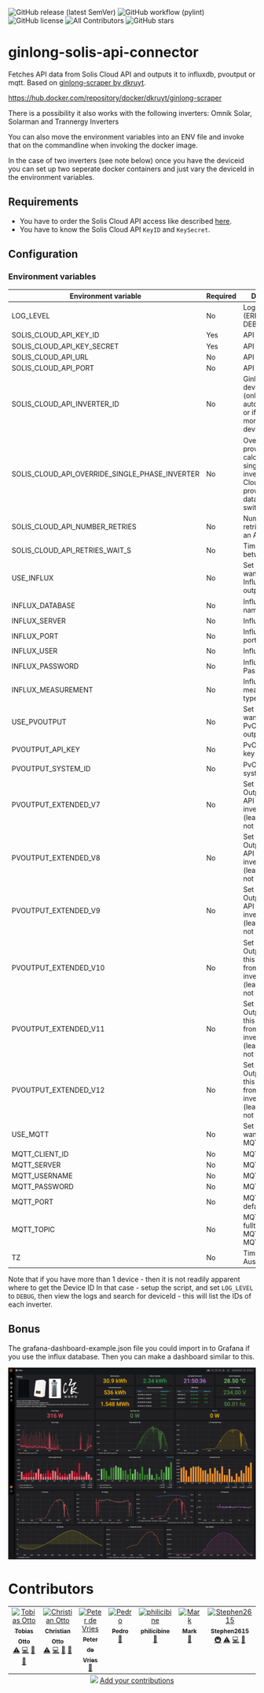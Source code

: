 ![GitHub release (latest SemVer)](https://img.shields.io/github/v/release/Gentleman1983/ginlong_solis_api_connector?sort=semver&style=plastic)
![GitHub workflow (pylint)](https://img.shields.io/github/actions/workflow/status/Gentleman1983/ginlong_solis_api_connector/pylint.yml?label=pylint&style=plastic)
![GitHub license](https://img.shields.io/github/license/Gentleman1983/ginlong_solis_api_connector?style=plastic)
![All Contributors](https://img.shields.io/github/all-contributors/Gentleman1983/ginlong_solis_api_connector?style=plastic)
![GitHub stars](https://img.shields.io/github/stars/Gentleman1983/ginlong_solis_api_connector?style=plastic)

# ginlong-solis-api-connector

Fetches API data from Solis Cloud API and outputs it to influxdb, pvoutput or mqtt. Based on [ginlong-scraper by dkruyt](https://github.com/dkruyt/ginlong-scraper).

https://hub.docker.com/repository/docker/dkruyt/ginlong-scraper

There is a possibility it also works with the following inverters: Omnik Solar, Solarman and Trannergy Inverters

You can also move the environment variables into an ENV file and invoke that on the commandline when 
invoking the docker image.

In the case of two inverters (see note below) once you have the deviceid you can set up two seperate docker containers
and just vary the deviceId in the environment variables.

## Requirements
* You have to order the Solis Cloud API access like described [here](https://solis-service.solisinverters.com/support/solutions/articles/44002212561-api-access-soliscloud).
* You have to know the Solis Cloud API `KeyID` and `KeySecret`.

## Configuration

### Environment variables

| Environment variable                            | Required | Description                                                                                                                          | Default value                  |
|-------------------------------------------------|----------|--------------------------------------------------------------------------------------------------------------------------------------|--------------------------------|
| LOG_LEVEL                                       | No       | Logging level (ERROR, INFO, DEBUG)                                                                                                   | `INFO`                         |
| SOLIS_CLOUD_API_KEY_ID                          | Yes      | API Key ID                                                                                                                           | *empty*                        |
| SOLIS_CLOUD_API_KEY_SECRET                      | Yes      | API Key Secret                                                                                                                       | *empty*                        |
| SOLIS_CLOUD_API_URL                             | No       | API URL                                                                                                                              | `https://www.soliscloud.com`   |
| SOLIS_CLOUD_API_PORT                            | No       | API Port                                                                                                                             | `13333`                        |
| SOLIS_CLOUD_API_INVERTER_ID                     | No       | Ginlong Solis device ID<br/>(only required if auto-detect fails or if you have more than one device)                                 | `0` or *empty*                 |
| SOLIS_CLOUD_API_OVERRIDE_SINGLE_PHASE_INVERTER  | No       | Override to provide correct calculations for single phase inverters if Solis Cloud API provides wrong data. Simply switch to `true`  | *empty*                        |
| SOLIS_CLOUD_API_NUMBER_RETRIES                  | No       | Number of retries to fetch an API endpoint                                                                                           | `3`                            |
| SOLIS_CLOUD_API_RETRIES_WAIT_S                  | No       | Timeout between retries                                                                                                              | `1`                            |
| USE_INFLUX                                      | No       | Set to true if you want to use InfluxDB as output                                                                                    | `false`                        |
| INFLUX_DATABASE                                 | No       | InfluxDB DB name                                                                                                                     | `influxdb`                     |
| INFLUX_SERVER                                   | No       | InfluxDB server                                                                                                                      | `localhost`                    |
| INFLUX_PORT                                     | No       | InfluxDB server port                                                                                                                 | `8086`                         |
| INFLUX_USER                                     | No       | InfluxDB User                                                                                                                        | *empty*                        |
| INFLUX_PASSWORD                                 | No       | InfluxDB Password                                                                                                                    | *empty*                        |
| INFLUX_MEASUREMENT                              | No       | InfluxDB measurement type                                                                                                            | `PV`                           |
| USE_PVOUTPUT                                    | No       | Set to true if you want to use PvOutput as output                                                                                    | `false`                        |
| PVOUTPUT_API_KEY                                | No       | PvOutput API key                                                                                                                     | *empty*                        |
| PVOUTPUT_SYSTEM_ID                              | No       | PvOutput system ID                                                                                                                   | *empty*                        |
| PVOUTPUT_EXTENDED_V7                            | No       | Set Extendet Output v7 to this API Key from inverterDetail (leave blank if not donated)                                              | *empty*                        |
| PVOUTPUT_EXTENDED_V8                            | No       | Set Extendet Output v8 to this API Key from inverterDetail (leave blank if not donated)                                              | *empty*                        |
| PVOUTPUT_EXTENDED_V9                            | No       | Set Extendet Output v9 to this API Key from inverterDetail (leave blank if not donated)                                              | *empty*                        |
| PVOUTPUT_EXTENDED_V10                           | No       | Set Extendet Output v10 to this API Key from inverterDetail (leave blank if not donated)                                             | *empty*                        |
| PVOUTPUT_EXTENDED_V11                           | No       | Set Extendet Output v11 to this API Key from inverterDetail (leave blank if not donated)                                             | *empty*                        |
| PVOUTPUT_EXTENDED_V12                           | No       | Set Extendet Output v12 to this API Key from inverterDetail (leave blank if not donated)                                             | *empty*                        |
| USE_MQTT                                        | No       | Set to true if you want to use MQTT as output                                                                                        | `false`                        |
| MQTT_CLIENT_ID                                  | No       | MQTT client ID                                                                                                                       | `pv`                           |
| MQTT_SERVER                                     | No       | MQTT server                                                                                                                          | `localhost`                    |
| MQTT_USERNAME                                   | No       | MQTT username                                                                                                                        | *empty*                        |
| MQTT_PASSWORD                                   | No       | MQTT password                                                                                                                        | *empty*                        |
| MQTT_PORT                                       | No       | MQTT port default 1883                                                                                                               | `1883`                         |
| MQTT_TOPIC                                      | No       | MQTT topic root, fulltopic will by MQTT_Topic / MQTT_Client_ID                                                                       | `topic`                        |     
| TZ                                              | No       | TimeZone e.g Australia/Sydney                                                                                                        | *empty*                        |

Note that if you have more than 1 device - then it is not readily apparent where to get the Device ID
In that case - setup the script, and set `LOG_LEVEL` to `DEBUG`, then view the logs and search for deviceId - 
this will list the IDs of each inverter.

## Bonus

The grafana-dashboard-example.json file you could import in to Grafana if you use the influx database. Then you can make a dashboard similar to this.

![grafana](https://github.com/dkruyt/resources/raw/master/grafana-dashboard-ginlong-small.png)

# Contributors

<!-- ALL-CONTRIBUTORS-LIST:START - Do not remove or modify this section -->
<!-- prettier-ignore-start -->
<!-- markdownlint-disable -->
<table>
  <tbody>
    <tr>
      <td align="center" valign="top" width="14.28%"><a href="https://github.com/TobiO79"><img src="https://avatars.githubusercontent.com/u/30373938?v=4?s=100" width="100px;" alt="Tobias Otto"/><br /><sub><b>Tobias Otto</b></sub></a><br /><a href="https://github.com/Gentleman1983/ginlong_solis_api_connector/commits?author=TobiO79" title="Tests">⚠️</a> <a href="https://github.com/Gentleman1983/ginlong_solis_api_connector/commits?author=TobiO79" title="Code">💻</a> <a href="#maintenance-TobiO79" title="Maintenance">🚧</a> <a href="https://github.com/Gentleman1983/ginlong_solis_api_connector/pulls?q=is%3Apr+reviewed-by%3ATobiO79" title="Reviewed Pull Requests">👀</a></td>
      <td align="center" valign="top" width="14.28%"><a href="https://github.com/Gentleman1983"><img src="https://avatars.githubusercontent.com/u/1020222?v=4?s=100" width="100px;" alt="Christian Otto"/><br /><sub><b>Christian Otto</b></sub></a><br /><a href="https://github.com/Gentleman1983/ginlong_solis_api_connector/commits?author=Gentleman1983" title="Tests">⚠️</a> <a href="https://github.com/Gentleman1983/ginlong_solis_api_connector/commits?author=Gentleman1983" title="Code">💻</a> <a href="#maintenance-Gentleman1983" title="Maintenance">🚧</a> <a href="https://github.com/Gentleman1983/ginlong_solis_api_connector/pulls?q=is%3Apr+reviewed-by%3AGentleman1983" title="Reviewed Pull Requests">👀</a></td>
      <td align="center" valign="top" width="14.28%"><a href="https://github.com/petermdevries"><img src="https://avatars.githubusercontent.com/u/15040708?v=4?s=100" width="100px;" alt="Peter de Vries"/><br /><sub><b>Peter de Vries</b></sub></a><br /><a href="https://github.com/Gentleman1983/ginlong_solis_api_connector/issues?q=author%3Apetermdevries" title="Bug reports">🐛</a></td>
      <td align="center" valign="top" width="14.28%"><a href="https://github.com/Flecky13"><img src="https://avatars.githubusercontent.com/u/57505680?v=4?s=100" width="100px;" alt="Pedro"/><br /><sub><b>Pedro</b></sub></a><br /><a href="https://github.com/Gentleman1983/ginlong_solis_api_connector/issues?q=author%3AFlecky13" title="Bug reports">🐛</a></td>
      <td align="center" valign="top" width="14.28%"><a href="https://github.com/philicibine"><img src="https://avatars.githubusercontent.com/u/16887758?v=4?s=100" width="100px;" alt="philicibine"/><br /><sub><b>philicibine</b></sub></a><br /><a href="https://github.com/Gentleman1983/ginlong_solis_api_connector/issues?q=author%3Aphilicibine" title="Bug reports">🐛</a></td>
      <td align="center" valign="top" width="14.28%"><a href="https://github.com/MetPhoto"><img src="https://avatars.githubusercontent.com/u/2766363?v=4?s=100" width="100px;" alt="Mark"/><br /><sub><b>Mark</b></sub></a><br /><a href="https://github.com/Gentleman1983/ginlong_solis_api_connector/issues?q=author%3AMetPhoto" title="Bug reports">🐛</a></td>
      <td align="center" valign="top" width="14.28%"><a href="https://github.com/Stephen2615"><img src="https://avatars.githubusercontent.com/u/43490186?v=4?s=100" width="100px;" alt="Stephen2615"/><br /><sub><b>Stephen2615</b></sub></a><br /><a href="#infra-Stephen2615" title="Infrastructure (Hosting, Build-Tools, etc)">🚇</a> <a href="https://github.com/Gentleman1983/ginlong_solis_api_connector/commits?author=Stephen2615" title="Tests">⚠️</a> <a href="https://github.com/Gentleman1983/ginlong_solis_api_connector/commits?author=Stephen2615" title="Code">💻</a> <a href="https://github.com/Gentleman1983/ginlong_solis_api_connector/issues?q=author%3AStephen2615" title="Bug reports">🐛</a></td>
    </tr>
  </tbody>
  <tfoot>
    <tr>
      <td align="center" size="13px" colspan="7">
        <img src="https://raw.githubusercontent.com/all-contributors/all-contributors-cli/1b8533af435da9854653492b1327a23a4dbd0a10/assets/logo-small.svg">
          <a href="https://all-contributors.js.org/docs/en/bot/usage">Add your contributions</a>
        </img>
      </td>
    </tr>
  </tfoot>
</table>

<!-- markdownlint-restore -->
<!-- prettier-ignore-end -->

<!-- ALL-CONTRIBUTORS-LIST:END -->

